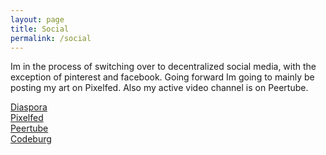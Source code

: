 ```yaml
---
layout: page
title: Social
permalink: /social
---
```

<a href="https://raw.githubusercontent.com/LWFlouisa/Portfolio/main/assets/img/uploadedfairy.png" width="100%"></a>

Im in the process of switching over to decentralized social media, with the exception of pinterest and facebook. Going forward Im going to mainly be posting my art on Pixelfed. Also my active video channel is on Peertube.

[Diaspora](https://diasp.org/u/lwflouisa)<br />
[Pixelfed](https://pixelfed.de/LWFlouisa)<br />
[Peertube](https://video.ploud.jp/c/mytalkshow/videos?languageOneOf=en&s=2)<br />
[Codeburg](https://codeberg.org/LWFlouisa)
